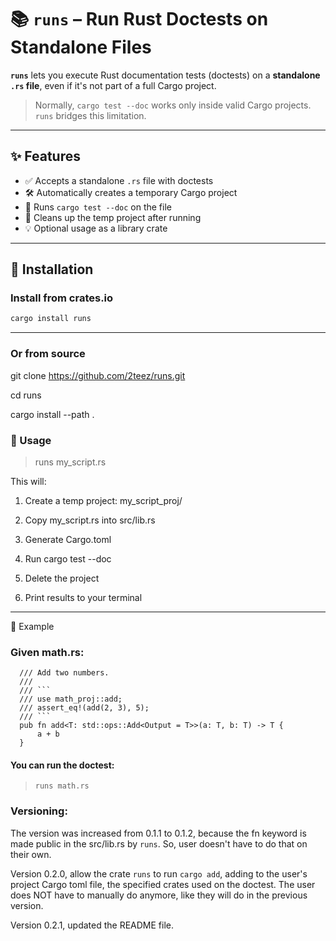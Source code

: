 # 📚 `runs` – Run Rust Doctests on Standalone Files

**`runs`** lets you execute Rust documentation tests (doctests) on a **standalone `.rs` file**, even if it's not part of a full Cargo project.

> Normally, `cargo test --doc` works only inside valid Cargo projects. `runs` bridges this limitation.

---

## ✨ Features

- ✅ Accepts a standalone `.rs` file with doctests
- 🛠️ Automatically creates a temporary Cargo project
- 🧪 Runs `cargo test --doc` on the file
- 🧼 Cleans up the temp project after running
- 💡 Optional usage as a library crate

---

## 🔧 Installation

### Install from crates.io

```sh
cargo install runs
```
---

### Or from source

git clone https://github.com/2teez/runs.git

cd runs

cargo install --path .

### 🚀 Usage
> runs my_script.rs

This will:

  1.  Create a temp project: my_script_proj/

  2.  Copy my_script.rs into src/lib.rs

  3.  Generate Cargo.toml

  4.  Run cargo test --doc

  5.  Delete the project

  6.  Print results to your terminal

  ---

  📝 Example

  ### Given math.rs:

```
  /// Add two numbers.
  ///
  /// ```
  /// use math_proj::add;
  /// assert_eq!(add(2, 3), 5);
  /// ```
  pub fn add<T: std::ops::Add<Output = T>>(a: T, b: T) -> T {
      a + b
  }
```
  #### You can run the doctest:

> ```runs math.rs```

### Versioning:
  The version was increased from 0.1.1 to 0.1.2, because the fn keyword is made public in the src/lib.rs by `runs`. So, user doesn't have to do that on their own.

  Version 0.2.0, allow the crate `runs` to run `cargo add`, adding to the user's project Cargo toml file, the specified crates used on the doctest. The user does NOT have to manually do anymore, like they will do in the previous version.

  Version 0.2.1, updated the README file.
